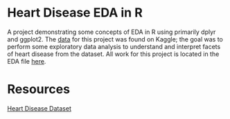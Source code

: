 # Heart Disease EDA in R

A project demonstrating some concepts of EDA in R using primarily dplyr and ggplot2. The [data](https://www.kaggle.com/johnsmith88/heart-disease-dataset) for this project was found on Kaggle; the goal was to perform some exploratory data analysis to understand and interpret facets of heart disease from the dataset. All work for this project is located in the EDA file [here](https://github.com/akweiss/heart-disease-r/blob/master/eda).

# Resources
[Heart Disease Dataset](https://www.kaggle.com/johnsmith88/heart-disease-dataset)
